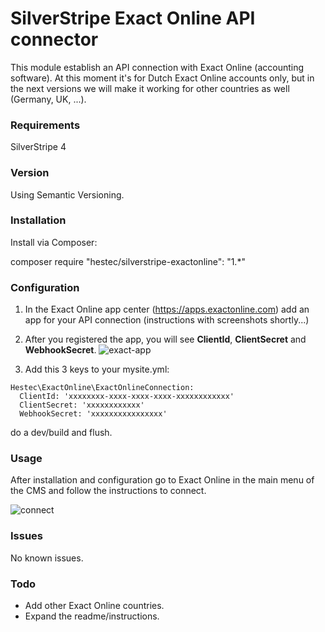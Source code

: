 # SilverStripe Exact Online API connector #

This module establish an API connection with Exact Online (accounting software). At this moment it's for Dutch Exact Online accounts only, but in the next versions we will make it working for other countries as well (Germany, UK, ...).

### Requirements ###

SilverStripe 4

### Version ###

Using Semantic Versioning.

### Installation ###

Install via Composer:

composer require "hestec/silverstripe-exactonline": "1.*"

### Configuration ###

1. In the Exact Online app center (https://apps.exactonline.com) add an app for your API connection (instructions with screenshots shortly...)
2. After you registered the app, you will see **ClientId**, **ClientSecret** and **WebhookSecret**.  ![exact-app](https://res.cloudinary.com/hestec/image/upload/v1524145550/silverstripe-exactonline/exact-app.jpg)

3. Add this 3 keys to your mysite.yml:
```
Hestec\ExactOnline\ExactOnlineConnection:
  ClientId: 'xxxxxxxx-xxxx-xxxx-xxxx-xxxxxxxxxxxx'
  ClientSecret: 'xxxxxxxxxxxx'
  WebhookSecret: 'xxxxxxxxxxxxxxxx'
  ```

do a dev/build and flush.

### Usage ###

After installation and configuration go to Exact Online in the main menu of the CMS and follow the instructions to connect.

![connect](https://res.cloudinary.com/hestec/image/upload/v1524144117/silverstripe-exactonline/connect.jpg)

### Issues ###

No known issues.

### Todo ###

* Add other Exact Online countries.
* Expand the readme/instructions.